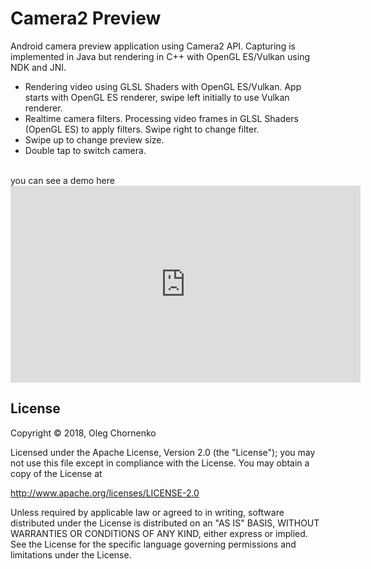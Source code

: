 # Camera2 Preview

Android camera preview application using Camera2 API. Capturing is implemented in Java but rendering
in C++ with OpenGL ES/Vulkan using NDK and JNI.

- Rendering video using GLSL Shaders with OpenGL ES/Vulkan. App starts with OpenGL ES renderer,
  swipe left initially to use Vulkan renderer.
- Realtime camera filters. Processing video frames in GLSL Shaders (OpenGL ES) to apply filters.
  Swipe right to change filter.
- Swipe up to change preview size.
- Double tap to switch camera.

<br />
you can see a demo here
<div class="centered">
  <iframe width="560" height="315" src="https://www.youtube.com/shorts/uUrssDSh1vA" frameborder="0" allow="accelerometer; autoplay; encrypted-media; gyroscope; picture-in-picture" allowfullscreen></iframe>
</div>

## License

Copyright © 2018, Oleg Chornenko

Licensed under the Apache License, Version 2.0 (the "License");
you may not use this file except in compliance with the License.
You may obtain a copy of the License at

http://www.apache.org/licenses/LICENSE-2.0

Unless required by applicable law or agreed to in writing, software
distributed under the License is distributed on an "AS IS" BASIS,
WITHOUT WARRANTIES OR CONDITIONS OF ANY KIND, either express or implied.
See the License for the specific language governing permissions and
limitations under the License.
